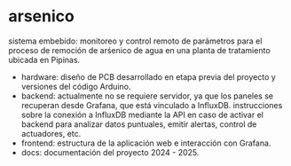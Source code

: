 # arsenico
sistema embebido: monitoreo y control remoto de parámetros para el proceso de remoción de arśenico de agua en una planta de tratamiento ubicada en Pipinas.

- hardware: diseño de PCB desarrollado en etapa previa del proyecto y versiones del código Arduino.
- backend: actualmente no se requiere servidor, ya que los paneles se recuperan desde Grafana, que está vinculado a InfluxDB. 
instrucciones sobre la conexión a InfluxDB mediante la API en caso de activar el backend para analizar datos puntuales, emitir alertas, control de actuadores, etc.  
- frontend: estructura de la aplicación web e interacción con Grafana.
- docs: documentación del proyecto 2024 - 2025.
